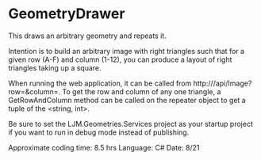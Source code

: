 # GeometryDrawer
This draws an arbitrary geometry and repeats it.

Intention is to build an arbitrary image with right triangles such that for a given row (A-F) and column (1-12), you can produce a layout of right triangles taking up a square.

When running the web application, it can be called from http://<your server:port>/api/Image?row=<desired row>&column=<desired column>. To get the row and column of any one triangle, a GetRowAndColumn method can be called on the repeater object to get a tuple of the <string, int>.

Be sure to set the LJM.Geometries.Services project as your startup project if you want to run in debug mode instead of publishing.

Approximate coding time: 8.5 hrs
Language: C#
Date: 8/21
